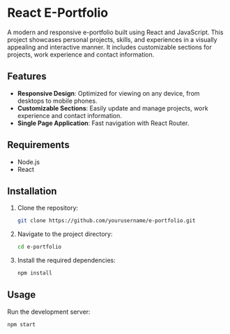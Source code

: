 # React E-Portfolio

A modern and responsive e-portfolio built using React and JavaScript. This project showcases personal projects, skills, and experiences in a visually appealing and interactive manner. It includes customizable sections for projects, work experience and contact information.

## Features

- **Responsive Design**: Optimized for viewing on any device, from desktops to mobile phones.
- **Customizable Sections**: Easily update and manage projects, work experience and contact information.
- **Single Page Application**: Fast navigation with React Router.

## Requirements

- Node.js
- React

## Installation

1. Clone the repository:
    ```bash
    git clone https://github.com/yourusername/e-portfolio.git
    ```
2. Navigate to the project directory:
    ```bash
    cd e-portfolio
    ```
3. Install the required dependencies:
    ```bash
    npm install
    ```

## Usage

Run the development server:
```bash
npm start

